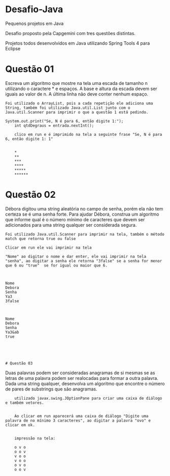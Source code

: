 # Desafio-Java
Pequenos projetos em Java

Desafio proposto pela Capgemini com tres questões distintas.

Projetos todos desenvolvidos em Java utilizando Spring Tools 4 para Eclipse

# Questão 01
Escreva um algoritmo que mostre na tela uma escada de tamanho n utilizando o caractere *
e espaços. A base e altura da escada devem ser iguais ao valor de n. A última linha não deve conter
nenhum espaço.

	Foi utilizado o ArrayList, pois a cada repetição ele adiciona uma String, também foi utilizado Java.util.List junto com o Java.util.Scanner para imprimir o que a questão 1 está pedindo.

	System.out.print("Se, N é para 6, então digite 1:");
		int qtdDegraus = entrada.nextInt();

		clico em run e é imprimido na tela a seguinte frase "Se, N é para 6, então digite 1: 1"


		*
		**
		***
		****
		*****
		******







# Questão 02
Débora digitou uma string aleatória no campo de senha, porém ela não tem certeza se é uma
senha forte. Para ajudar Débora, construa um algoritmo que informe qual é o número mínimo de
caracteres que devem ser adicionados para uma string qualquer ser considerada segura.

	Foi utilizado Java.util.Scanner para imprimir na tela, também o método match que retorna true ou false

	Clicar em run ele vai imprimir na tela

	"Nome" ao digitar o nome e dar enter, ele vai imprimir na tela "senha", ao digitar a senha ele retorna "3false" se a senha for menor que 6 ou "true"  se for igual ou maior que 6.



	Nome
	Debora
	Senha
	Ya3
	3false



	Nome
	Debora
	Senha
	Ya3&ab
	true





	# Questão 03
Duas palavras podem ser consideradas anagramas de si mesmas se as letras de uma palavra
podem ser realocadas para formar a outra palavra. Dada uma string qualquer, desenvolva um
algoritmo que encontre o número de pares de substrings que são anagramas.


		utilizado javax.swing.JOptionPane para criar uma caixa de diálogo e também vetores.


		Ao clicar em run aparecerá uma caixa de diálogo "Digite uma palavra de no mínimo 3 caracteres", ao digitar a palavra "ovo" e clicar em ok.


		impressão na tela:

		o v o 
		o o v 
		v o o 
		v o o 
		o v o 
		o o v 


